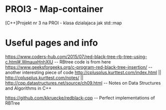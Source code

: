 # PROI3 - Map-container
[C++]Projekt nr 3 na PROI - klasa dzialajaca jak std::map

# Useful pages and info
https://www.coders-hub.com/2015/07/red-black-tree-rb-tree-using-c.html#.WmauxHnhXIU  -- RBtree code is from here
https://www.geeksforgeeks.org/c-program-red-black-tree-insertion/ -- another interesting piece of code
http://cplusplus.kurttest.com/index.html          ||
http://cplusplus.kurttest.com/notes/              ||
http://cpp.datastructures.net/source/ch09.html    -- Notes on Data Structures and Algorithms in C++

https://github.com/kkruecke/redblack-cpp          -- Perfect implementations of RBTree

